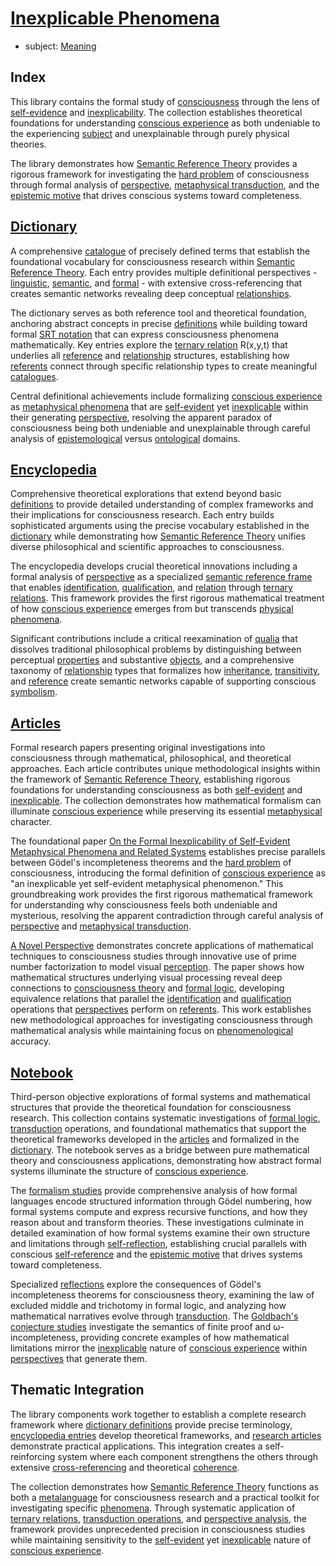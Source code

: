 # [Inexplicable Phenomena](https://dna-platform.github.io/inexplicable-phenomena/index.html)
- subject: [Meaning](./encyclopedia/semantic-reference-theory.md)

## Index

This library contains the formal study of [consciousness](dictionary/conscious-experience.md) through the lens of [self-evidence](dictionary/self-evident.md) and [inexplicability](dictionary/inexplicable.md). The collection establishes theoretical foundations for understanding [conscious experience](dictionary/conscious-experience.md) as both undeniable to the experiencing [subject](dictionary/subject.md) and unexplainable through purely physical theories.

The library demonstrates how [Semantic Reference Theory](encyclopedia/semantic-reference-theory.md) provides a rigorous framework for investigating the [hard problem](dictionary/hard-problem.md) of consciousness through formal analysis of [perspective](encyclopedia/perspective.md), [metaphysical transduction](dictionary/metaphysical-transduction.md), and the [epistemic motive](dictionary/epistemic-motive.md) that drives conscious systems toward completeness.

## [Dictionary](dictionary/.dictionary.md)
A comprehensive [catalogue](dictionary/catalogue.md) of precisely defined terms that establish the foundational vocabulary for consciousness research within [Semantic Reference Theory](encyclopedia/semantic-reference-theory.md). Each entry provides multiple definitional perspectives - [linguistic](dictionary/literature.md), [semantic](dictionary/semantic-theory.md), and [formal](dictionary/formal-logic.md) - with extensive cross-referencing that creates semantic networks revealing deep conceptual [relationships](encyclopedia/relationship.md).

The dictionary serves as both reference tool and theoretical foundation, anchoring abstract concepts in precise [definitions](dictionary/definition.md) while building toward formal [SRT notation](encyclopedia/semantic-reference-theory.md) that can express consciousness phenomena mathematically. Key entries explore the [ternary relation](dictionary/ternary.md) R(x,y,t) that underlies all [reference](encyclopedia/reference.md) and [relationship](encyclopedia/relationship.md) structures, establishing how [referents](dictionary/referent.md) connect through specific relationship types to create meaningful [catalogues](dictionary/catalogue.md).

Central definitional achievements include formalizing [conscious experience](dictionary/conscious-experience.md) as [metaphysical phenomena](dictionary/metaphysical-phenomena.md) that are [self-evident](dictionary/self-evident.md) yet [inexplicable](dictionary/inexplicable.md) within their generating [perspective](dictionary/perspective.md), resolving the apparent paradox of consciousness being both undeniable and unexplainable through careful analysis of [epistemological](dictionary/epistemology.md) versus [ontological](dictionary/ontology.md) domains.

## [Encyclopedia](encyclopedia/.encyclopedia.md)
Comprehensive theoretical explorations that extend beyond basic [definitions](dictionary/definition.md) to provide detailed understanding of complex frameworks and their implications for consciousness research. Each entry builds sophisticated arguments using the precise vocabulary established in the [dictionary](dictionary/.dictionary.md) while demonstrating how [Semantic Reference Theory](encyclopedia/semantic-reference-theory.md) unifies diverse philosophical and scientific approaches to consciousness.

The encyclopedia develops crucial theoretical innovations including a formal analysis of [perspective](encyclopedia/perspective.md) as a specialized [semantic reference frame](encyclopedia/semantic-reference-frame.md) that enables [identification](dictionary/identification.md), [qualification](dictionary/qualification.md), and [relation](dictionary/relation.md) through [ternary relations](dictionary/ternary.md). This framework provides the first rigorous mathematical treatment of how [conscious experience](dictionary/conscious-experience.md) emerges from but transcends [physical phenomena](dictionary/physical-phenomena.md).

Significant contributions include a critical reexamination of [qualia](encyclopedia/qualia.md) that dissolves traditional philosophical problems by distinguishing between perceptual [properties](dictionary/property.md) and substantive [objects](dictionary/object.md), and a comprehensive taxonomy of [relationship](encyclopedia/relationship.md) types that formalizes how [inheritance](dictionary/inheritance.md), [transitivity](dictionary/transitivity.md), and [reference](encyclopedia/reference.md) create semantic networks capable of supporting conscious [symbolism](dictionary/symbolism.md).

## [Articles](articles/.articles.md)
Formal research papers presenting original investigations into consciousness through mathematical, philosophical, and theoretical approaches. Each article contributes unique methodological insights within the framework of [Semantic Reference Theory](encyclopedia/semantic-reference-theory.md), establishing rigorous foundations for understanding consciousness as both [self-evident](dictionary/self-evident.md) and [inexplicable](dictionary/inexplicable.md). The collection demonstrates how mathematical formalism can illuminate [conscious experience](dictionary/conscious-experience.md) while preserving its essential [metaphysical](dictionary/metaphysical.md) character.

The foundational paper [On the Formal Inexplicability of Self-Evident Metaphysical Phenomena and Related Systems](articles/inexplicable-phenomena/.synopsis.md) establishes precise parallels between Gödel's incompleteness theorems and the [hard problem](dictionary/hard-problem.md) of consciousness, introducing the formal definition of [conscious experience](dictionary/conscious-experience.md) as "an inexplicable yet self-evident metaphysical phenomenon." This groundbreaking work provides the first rigorous mathematical framework for understanding why consciousness feels both undeniable and mysterious, resolving the apparent contradiction through careful analysis of [perspective](encyclopedia/perspective.md) and [metaphysical transduction](dictionary/metaphysical-transduction.md).

[A Novel Perspective](articles/a-novel-perspective/.synopsis.md) demonstrates concrete applications of mathematical techniques to consciousness studies through innovative use of prime number factorization to model visual [perception](dictionary/perception.md). The paper shows how mathematical structures underlying visual processing reveal deep connections to [consciousness theory](encyclopedia/semantic-reference-theory.md) and [formal logic](dictionary/formal-logic.md), developing equivalence relations that parallel the [identification](dictionary/identification.md) and [qualification](dictionary/qualification.md) operations that [perspectives](encyclopedia/perspective.md) perform on [referents](dictionary/referent.md). This work establishes new methodological approaches for investigating consciousness through mathematical analysis while maintaining focus on [phenomenological](dictionary/metaphysical-phenomena.md) accuracy.

## [Notebook](notebook/.notebook.md)
Third-person objective explorations of formal systems and mathematical structures that provide the theoretical foundation for consciousness research. This collection contains systematic investigations of [formal logic](dictionary/formal-logic.md), [transduction](dictionary/transduction.md) operations, and foundational mathematics that support the theoretical frameworks developed in the [articles](articles/.articles.md) and formalized in the [dictionary](dictionary/.dictionary.md). The notebook serves as a bridge between pure mathematical theory and consciousness applications, demonstrating how abstract formal systems illuminate the structure of [conscious experience](dictionary/conscious-experience.md).

The [formalism studies](notebook/formalism/1-description.md) provide comprehensive analysis of how formal languages encode structured information through Gödel numbering, how formal systems compute and express recursive functions, and how they reason about and transform theories. These investigations culminate in detailed examination of how formal systems examine their own structure and limitations through [self-reflection](notebook/formalism/4-reflection.md), establishing crucial parallels with conscious [self-reference](dictionary/self.md) and the [epistemic motive](dictionary/epistemic-motive.md) that drives systems toward completeness.

Specialized [reflections](notebook/formalism/reflections/reflection-incompleteness.md) explore the consequences of Gödel's incompleteness theorems for consciousness theory, examining the law of excluded middle and trichotomy in formal logic, and analyzing how mathematical narratives evolve through [transduction](dictionary/transduction.md). The [Goldbach's conjecture studies](notebook/goldbachs/goldbachs.md) investigate the semantics of finite proof and ω-incompleteness, providing concrete examples of how mathematical limitations mirror the [inexplicable](dictionary/inexplicable.md) nature of [conscious experience](dictionary/conscious-experience.md) within [perspectives](encyclopedia/perspective.md) that generate them.

## Thematic Integration

The library components work together to establish a complete research framework where [dictionary definitions](dictionary/.dictionary.md) provide precise terminology, [encyclopedia entries](encyclopedia/.encyclopedia.md) develop theoretical frameworks, and [research articles](articles/) demonstrate practical applications. This integration creates a self-reinforcing system where each component strengthens the others through extensive [cross-referencing](dictionary/reference.md) and theoretical [coherence](dictionary/catalogue.md).

The collection demonstrates how [Semantic Reference Theory](encyclopedia/semantic-reference-theory.md) functions as both a [metalanguage](dictionary/metalogical-transduction.md) for consciousness research and a practical toolkit for investigating specific [phenomena](dictionary/phenomenon.md). Through systematic application of [ternary relations](dictionary/ternary.md), [transduction operations](dictionary/transduction.md), and [perspective analysis](encyclopedia/perspective.md), the framework provides unprecedented precision in consciousness studies while maintaining sensitivity to the [self-evident](dictionary/self-evident.md) yet [inexplicable](dictionary/inexplicable.md) nature of [conscious experience](dictionary/conscious-experience.md).
